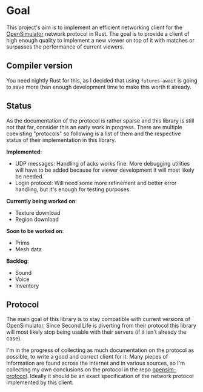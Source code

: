 # Goal
This project's aim is to implement an efficient networking client for the [OpenSimulator](http://opensimulator.org/wiki/Main_Page) network protocol in Rust.
The goal is to provide a client of high enough quality to implement a new viewer on top of it with matches or surpasses the performance of current viewers.

## Compiler version
You need nightly Rust for this, as I decided that using `futures-await` is going to save more than enough development time to make this worth it already.

## Status
As the documentation of the protocol is rather sparse and this library is still not that far, consider this an early work in progress.
There are multiple coexisting "protocols" so following is a list of them and the respective status of their implementation in this library.

**Implemented**:

- UDP messages: Handling of acks works fine. More debugging utilities will have to be added because for viewer development it will most likely be needed.
- Login protocol: Will need some more refinement and better error handling, but it's enough for testing purposes.

**Currently being worked on**:

- Texture download
- Region download

**Soon to be worked on**:
- Prims
- Mesh data

**Backlog**:

- Sound
- Voice
- Inventory

## Protocol
The main goal of this library is to stay compatible with current versions of OpenSimulator. Since Second Life is diverting from their protocol this library will most likely stop being usable with
their servers (if it isn't already the case).

I'm in the progress of collecting as much documentation on the protocol as possible, to write a good and correct client for it. Many pieces of information are found across
the internet and in various sources, so I'm collecting my own conclusions on the protocol in the repo [opensim-protocol](https://github.com/leoschwarz/opensim-protocol).
Ideally it should be an exact specification of the network protocol implemented by this client.
